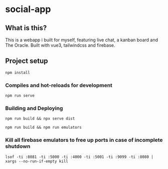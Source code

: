 # social-app

## What is this?
This is a webapp i built for myself, featuring live chat, a kanban board and The Oracle. Built with vue3, tailwindcss and firebase.

## Project setup
```
npm install
```

### Compiles and hot-reloads for development
```
npm run serve
```

### Building and Deploying
```
npm run build && npx serve dist

npm run build && npm run emulators
```

### Kill all firebase emulators to free up ports in case of incomplete shutdown
```
lsof -ti :8081 -ti :5000 -ti :4000 -ti :5001 -ti :9099 -ti :8080 | xargs --no-run-if-empty kill 
```
